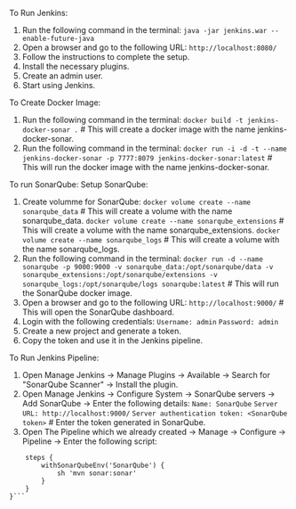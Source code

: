 To Run Jenkins:
1. Run the following command in the terminal:
```java -jar jenkins.war --enable-future-java```
2. Open a browser and go to the following URL:
```http://localhost:8080/```
3. Follow the instructions to complete the setup.
4. Install the necessary plugins.
5. Create an admin user.
6. Start using Jenkins.


To Create Docker Image:
1. Run the following command in the terminal:
```docker build -t jenkins-docker-sonar .``` # This will create a docker image with the name jenkins-docker-sonar.
2. Run the following command in the terminal:
```docker run -i -d -t --name jenkins-docker-sonar -p 7777:8079 jenkins-docker-sonar:latest``` # This will run the docker image with the name jenkins-docker-sonar.

To run SonarQube:
Setup SonarQube:
1. Create volumme for SonarQube:
```docker volume create --name sonarqube_data``` # This will create a volume with the name sonarqube_data.
```docker volume create --name sonarqube_extensions``` # This will create a volume with the name sonarqube_extensions.
```docker volume create --name sonarqube_logs``` # This will create a volume with the name sonarqube_logs.
2. Run the following command in the terminal:
```docker run -d --name sonarqube -p 9000:9000 -v sonarqube_data:/opt/sonarqube/data -v sonarqube_extensions:/opt/sonarqube/extensions -v sonarqube_logs:/opt/sonarqube/logs sonarqube:latest``` # This will run the SonarQube docker image.
3. Open a browser and go to the following URL:
```http://localhost:9000/``` # This will open the SonarQube dashboard.
4. Login with the following credentials:
```Username: admin```
```Password: admin```
5. Create a new project and generate a token.
6. Copy the token and use it in the Jenkins pipeline.

To Run Jenkins Pipeline:
1. Open Manage Jenkins -> Manage Plugins -> Available -> Search for "SonarQube Scanner" -> Install the plugin.
2. Open Manage Jenkins -> Configure System -> SonarQube servers -> Add SonarQube -> Enter the following details:
```Name: SonarQube```
```Server URL: http://localhost:9000/```
```Server authentication token: <SonarQube token>``` # Enter the token generated in SonarQube.
3. Open The Pipeline which we already created -> Manage -> Configure -> Pipeline -> Enter the following script:
```stage('Sonar Scan') {
    steps {
        withSonarQubeEnv('SonarQube') {
            sh 'mvn sonar:sonar'
        }
    }
}```
            